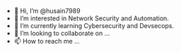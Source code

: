 - 👋 Hi, I’m @husain7989
- 👀 I’m interested in Network Security and Automation.
- 🌱 I’m currently learning Cybersecurity and Devsecops.
- 💞️ I’m looking to collaborate on ...
- 📫 How to reach me ...

<!---
husain7989/husain7989 is a ✨ special ✨ repository because its `README.md` (this file) appears on your GitHub profile.
You can click the Preview link to take a look at your changes.
--->
